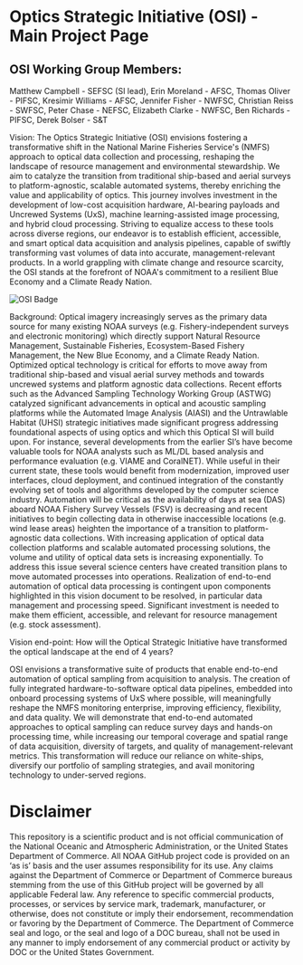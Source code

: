 # Optics Strategic Initiative (OSI) - Main Project Page

## OSI Working Group Members:  
Matthew Campbell - SEFSC (SI lead), Erin Moreland - AFSC,  Thomas Oliver - PIFSC, Kresimir Williams - AFSC, Jennifer Fisher - NWFSC, Christian Reiss - SWFSC, Peter Chase - NEFSC, Elizabeth Clarke - NWFSC, Ben Richards - PIFSC, Derek Bolser - S&T

Vision: The Optics Strategic Initiative (OSI) envisions fostering a transformative shift in the National Marine Fisheries Service's (NMFS) approach to optical data collection and processing, reshaping the landscape of resource management and environmental stewardship. We aim to catalyze the transition from traditional ship-based and aerial surveys to platform-agnostic, scalable automated systems, thereby enriching the value and applicability of optics. This journey involves investment in the development of low-cost acquisition hardware, AI-bearing payloads and Uncrewed Systems (UxS), machine learning-assisted image processing, and hybrid cloud processing. Striving to equalize access to these tools across diverse regions, our endeavor is to establish efficient, accessible, and smart optical data acquisition and analysis pipelines, capable of swiftly transforming vast volumes of data into accurate, management-relevant products. In a world grappling with climate change and resource scarcity, the OSI stands at the forefront of NOAA's commitment to a resilient Blue Economy and a Climate Ready Nation.  

![OSI Badge](https://github.com/user-attachments/assets/ca2a5e26-1b7e-45e7-a8ab-efae701b8cce)

Background: Optical imagery increasingly serves as the primary data source for many existing NOAA surveys (e.g. Fishery-independent surveys and electronic monitoring) which directly support Natural Resource Management, Sustainable Fisheries, Ecosystem-Based Fishery Management, the New Blue Economy, and a Climate Ready Nation.  Optimized optical technology is critical for efforts to move away from traditional ship-based and visual aerial survey methods and towards uncrewed systems and platform agnostic data collections.  Recent efforts such as the Advanced Sampling Technology Working Group (ASTWG) catalyzed significant advancements in optical and acoustic sampling platforms while the Automated Image Analysis (AIASI) and the Untrawlable Habitat (UHSI) strategic initiatives made significant progress addressing foundational aspects of using optics and which this Optical SI will build upon.  For instance, several developments from the earlier SI’s have become valuable tools for NOAA analysts such as ML/DL based analysis and performance evaluation (e.g. VIAME and CoralNET).  While useful in their current state, these tools would benefit from modernization, improved user interfaces, cloud deployment, and continued integration of the constantly evolving set of tools and algorithms developed by the computer science industry.  Automation will be critical as the availability of days at sea (DAS) aboard NOAA Fishery Survey Vessels (FSV) is decreasing and recent initiatives to begin collecting data in otherwise inaccessible locations (e.g. wind lease areas) heighten the importance of a transition to platform-agnostic data collections.  With increasing application of optical data collection platforms and scalable automated processing solutions, the volume and utility of optical data sets is increasing exponentially.  To address this issue several science centers have created transition plans to move automated processes into operations.  Realization of end-to-end automation of optical data processing is contingent upon components highlighted in this vision document to be resolved, in particular data management and processing speed.  Significant investment is needed to make them efficient, accessible, and relevant for resource management (e.g. stock assessment).

Vision end-point: 
How will the Optical Strategic Initiative have transformed the optical landscape at the end of 4 years?

OSI envisions a transformative suite of products that enable end-to-end automation of optical sampling from acquisition to analysis. The creation of fully integrated hardware-to-software optical data pipelines, embedded into onboard processing systems of UxS where possible, will meaningfully reshape the NMFS monitoring enterprise, improving efficiency, flexibility, and data quality. We will  demonstrate that end-to-end automated approaches to optical sampling can reduce survey days and hands-on processing time, while increasing our temporal coverage and spatial range of data acquisition, diversity of targets, and quality of management-relevant metrics. This transformation will reduce our reliance on white-ships, diversify our portfolio of sampling strategies, and avail monitoring technology to under-served regions.

# Disclaimer
This repository is a scientific product and is not official communication of the National Oceanic and Atmospheric Administration, or the United States Department of Commerce. All NOAA GitHub project code is provided on an ‘as is’ basis and the user assumes responsibility for its use. Any claims against the Department of Commerce or Department of Commerce bureaus stemming from the use of this GitHub project will be governed by all applicable Federal law. Any reference to specific commercial products, processes, or services by service mark, trademark, manufacturer, or otherwise, does not constitute or imply their endorsement, recommendation or favoring by the Department of Commerce. The Department of Commerce seal and logo, or the seal and logo of a DOC bureau, shall not be used in any manner to imply endorsement of any commercial product or activity by DOC or the United States Government.
